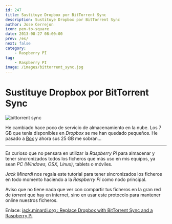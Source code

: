 ```yaml
---
id: 247
title: Sustituye Dropbox por BitTorrent Sync
description: Sustituye Dropbox por BitTorrent Sync
author: Jose Cerrejon
icon: pen-to-square
date: 2013-08-27 08:00:00
prev: /es/
next: false
category:
    - Raspberry PI
tag:
    - Raspberry PI
image: /images/bittorrent_sync.jpg
---
```


# Sustituye Dropbox por BitTorrent Sync

![bittorrent sync](/images/bittorrent_sync.jpg)

He cambiado hace poco de servicio de almacenamiento en la nube. Los 7 GB que tenía disponibles en _Dropbox_ se me han quedado pequeños. He pasado a [Box](https://app.box.com) y ahora sus 25 GB me sobran...

---

Es curioso que no pensara en utilizar la _Raspberry Pi_ para almacenar y tener sincronizados todos los ficheros que más uso en mis equipos, ya sean _PC (Windows, OSX, Linux)_, tablets o móviles.

_Jack Minardi_ nos regala este tutorial para tener sincronizados los ficheros en todo momento haciendo a la _Raspberry Pi_ como nodo principal.

Aviso que no tiene nada que ver con compartir tus ficheros en la gran red de _torrent_ que hay en internet, sino en usar este protocolo para mantener online nuestros ficheros.

Enlace: [jack.minardi.org : Replace Dropbox with BitTorrent Sync and a Raspberry Pi](https://jack.minardi.org/raspberry_pi/replace-dropbox-with-bittorrent-sync-and-a-raspberry-pi/)
